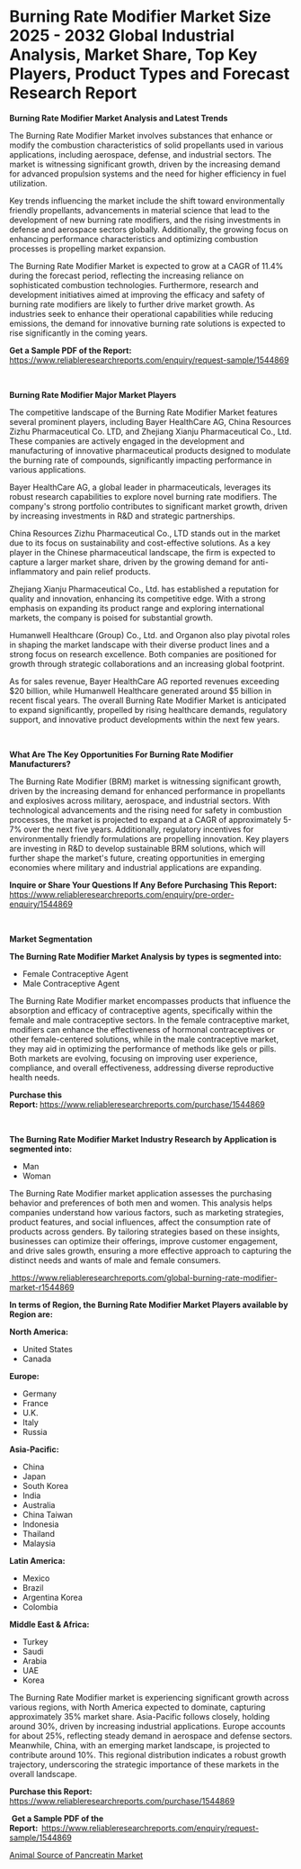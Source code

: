 <p><h1>Burning Rate Modifier Market Size 2025 - 2032 Global Industrial Analysis, Market Share, Top Key Players, Product Types and Forecast Research Report</h1></p><p><strong>Burning Rate Modifier Market Analysis and Latest Trends</strong></p>
<p><p>The Burning Rate Modifier Market involves substances that enhance or modify the combustion characteristics of solid propellants used in various applications, including aerospace, defense, and industrial sectors. The market is witnessing significant growth, driven by the increasing demand for advanced propulsion systems and the need for higher efficiency in fuel utilization.</p><p>Key trends influencing the market include the shift toward environmentally friendly propellants, advancements in material science that lead to the development of new burning rate modifiers, and the rising investments in defense and aerospace sectors globally. Additionally, the growing focus on enhancing performance characteristics and optimizing combustion processes is propelling market expansion.</p><p>The Burning Rate Modifier Market is expected to grow at a CAGR of 11.4% during the forecast period, reflecting the increasing reliance on sophisticated combustion technologies. Furthermore, research and development initiatives aimed at improving the efficacy and safety of burning rate modifiers are likely to further drive market growth. As industries seek to enhance their operational capabilities while reducing emissions, the demand for innovative burning rate solutions is expected to rise significantly in the coming years.</p></p>
<p><strong>Get a Sample PDF of the Report:&nbsp;</strong> <a href="https://www.reliableresearchreports.com/enquiry/request-sample/1544869?utm_campaign=3315&utm_medium=2&utm_source=Github&utm_content=ia&utm_term=09032025&utm_id=burning-rate-modifier">https://www.reliableresearchreports.com/enquiry/request-sample/1544869</a></p>
<p>&nbsp;</p>
<p><strong>Burning Rate Modifier Major Market Players</strong></p>
<p><p>The competitive landscape of the Burning Rate Modifier Market features several prominent players, including Bayer HealthCare AG, China Resources Zizhu Pharmaceutical Co. LTD, and Zhejiang Xianju Pharmaceutical Co., Ltd. These companies are actively engaged in the development and manufacturing of innovative pharmaceutical products designed to modulate the burning rate of compounds, significantly impacting performance in various applications.</p><p>Bayer HealthCare AG, a global leader in pharmaceuticals, leverages its robust research capabilities to explore novel burning rate modifiers. The company's strong portfolio contributes to significant market growth, driven by increasing investments in R&D and strategic partnerships.</p><p>China Resources Zizhu Pharmaceutical Co., LTD stands out in the market due to its focus on sustainability and cost-effective solutions. As a key player in the Chinese pharmaceutical landscape, the firm is expected to capture a larger market share, driven by the growing demand for anti-inflammatory and pain relief products.</p><p>Zhejiang Xianju Pharmaceutical Co., Ltd. has established a reputation for quality and innovation, enhancing its competitive edge. With a strong emphasis on expanding its product range and exploring international markets, the company is poised for substantial growth.</p><p>Humanwell Healthcare (Group) Co., Ltd. and Organon also play pivotal roles in shaping the market landscape with their diverse product lines and a strong focus on research excellence. Both companies are positioned for growth through strategic collaborations and an increasing global footprint.</p><p>As for sales revenue, Bayer HealthCare AG reported revenues exceeding $20 billion, while Humanwell Healthcare generated around $5 billion in recent fiscal years. The overall Burning Rate Modifier Market is anticipated to expand significantly, propelled by rising healthcare demands, regulatory support, and innovative product developments within the next few years.</p></p>
<p>&nbsp;</p>
<p><strong>What Are The Key Opportunities For Burning Rate Modifier Manufacturers?</strong></p>
<p><p>The Burning Rate Modifier (BRM) market is witnessing significant growth, driven by the increasing demand for enhanced performance in propellants and explosives across military, aerospace, and industrial sectors. With technological advancements and the rising need for safety in combustion processes, the market is projected to expand at a CAGR of approximately 5-7% over the next five years. Additionally, regulatory incentives for environmentally friendly formulations are propelling innovation. Key players are investing in R&D to develop sustainable BRM solutions, which will further shape the market's future, creating opportunities in emerging economies where military and industrial applications are expanding.</p></p>
<p><strong>Inquire or Share Your Questions If Any Before Purchasing This Report:</strong> <a href="https://www.reliableresearchreports.com/enquiry/pre-order-enquiry/1544869?utm_campaign=3315&utm_medium=2&utm_source=Github&utm_content=ia&utm_term=09032025&utm_id=burning-rate-modifier">https://www.reliableresearchreports.com/enquiry/pre-order-enquiry/1544869</a></p>
<p>&nbsp;</p>
<p><strong>Market Segmentation</strong></p>
<p><strong>The Burning Rate Modifier Market Analysis by types is segmented into:</strong></p>
<p><ul><li>Female Contraceptive Agent</li><li>Male Contraceptive Agent</li></ul></p>
<p><p>The Burning Rate Modifier market encompasses products that influence the absorption and efficacy of contraceptive agents, specifically within the female and male contraceptive sectors. In the female contraceptive market, modifiers can enhance the effectiveness of hormonal contraceptives or other female-centered solutions, while in the male contraceptive market, they may aid in optimizing the performance of methods like gels or pills. Both markets are evolving, focusing on improving user experience, compliance, and overall effectiveness, addressing diverse reproductive health needs.</p></p>
<p><strong>Purchase this Report:&nbsp;</strong><a href="https://www.reliableresearchreports.com/purchase/1544869?utm_campaign=3315&utm_medium=2&utm_source=Github&utm_content=ia&utm_term=09032025&utm_id=burning-rate-modifier">https://www.reliableresearchreports.com/purchase/1544869</a></p>
<p>&nbsp;</p>
<p><strong>The Burning Rate Modifier Market Industry Research by Application is segmented into:</strong></p>
<p><ul><li>Man</li><li>Woman</li></ul></p>
<p><p>The Burning Rate Modifier market application assesses the purchasing behavior and preferences of both men and women. This analysis helps companies understand how various factors, such as marketing strategies, product features, and social influences, affect the consumption rate of products across genders. By tailoring strategies based on these insights, businesses can optimize their offerings, improve customer engagement, and drive sales growth, ensuring a more effective approach to capturing the distinct needs and wants of male and female consumers.</p></p>
<p><a href="https://www.reliableresearchreports.com/global-burning-rate-modifier-market-r1544869?utm_campaign=3315&utm_medium=2&utm_source=Github&utm_content=ia&utm_term=09032025&utm_id=burning-rate-modifier">&nbsp;https://www.reliableresearchreports.com/global-burning-rate-modifier-market-r1544869</a></p>
<p><strong>In terms of Region, the Burning Rate Modifier Market Players available by Region are:</strong></p>
<p>
    <p> <strong> North America: </strong>
        <ul>
            <li>United States</li>
            <li>Canada</li>
        </ul>
        </p> 
    <p> <strong> Europe: </strong>
        <ul>
            <li>Germany</li>
            <li>France</li>
            <li>U.K.</li>
            <li>Italy</li>
            <li>Russia</li>
        </ul>
        </p> 
    <p> <strong> Asia-Pacific: </strong>
        <ul>
            <li>China</li>
            <li>Japan</li>
            <li>South Korea</li>
            <li>India</li>
            <li>Australia</li>
            <li>China Taiwan</li>
            <li>Indonesia</li>
            <li>Thailand</li>
            <li>Malaysia</li>
        </ul>
        </p> 
    <p> <strong> Latin America: </strong>
        <ul>
            <li>Mexico</li>
            <li>Brazil</li>
            <li>Argentina Korea</li>
            <li>Colombia</li>
        </ul>
        </p> 
    <p> <strong> Middle East & Africa: </strong>
        <ul>
            <li>Turkey</li>
            <li>Saudi</li>
            <li>Arabia</li>
            <li>UAE</li>
            <li>Korea</li>
        </ul>
    </p>
    </p>
<p><p>The Burning Rate Modifier market is experiencing significant growth across various regions, with North America expected to dominate, capturing approximately 35% market share. Asia-Pacific follows closely, holding around 30%, driven by increasing industrial applications. Europe accounts for about 25%, reflecting steady demand in aerospace and defense sectors. Meanwhile, China, with an emerging market landscape, is projected to contribute around 10%. This regional distribution indicates a robust growth trajectory, underscoring the strategic importance of these markets in the overall landscape.</p></p>
<p><strong>Purchase this Report: </strong><a href="https://www.reliableresearchreports.com/purchase/1544869?utm_campaign=3315&utm_medium=2&utm_source=Github&utm_content=ia&utm_term=09032025&utm_id=burning-rate-modifier">https://www.reliableresearchreports.com/purchase/1544869</a></p>
<p>&nbsp;<strong>Get a Sample PDF of the Report:&nbsp;&nbsp;</strong><a href="https://www.reliableresearchreports.com/enquiry/request-sample/1544869?utm_campaign=3315&utm_medium=2&utm_source=Github&utm_content=ia&utm_term=09032025&utm_id=burning-rate-modifier">https://www.reliableresearchreports.com/enquiry/request-sample/1544869</a></p>
<p><strong></strong></p>
<p><p><a href="https://github.com/ParvinKhatun77/Market-Research-Report-List-1/blob/main/animal-source-of-pancreatin-market.md?utm_campaign=3315&utm_medium=2&utm_source=Github&utm_content=ia&utm_term=09032025&utm_id=burning-rate-modifier">Animal Source of Pancreatin Market</a></p></p>
